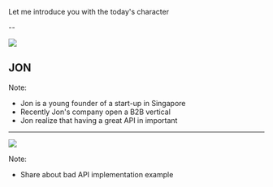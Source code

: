 Let me introduce you with the today's character

--


![](https://vignette.wikia.nocookie.net/leon-smallwood/images/8/83/CARLOS_THE_STICKMAN_NEW_POSE_SPRITE_TRANS.png/revision/latest?cb=20161201223007)
## JON

Note:
- Jon is a young founder of a start-up in Singapore
- Recently Jon's company open a B2B vertical
- Jon realize that having a great API in important

---

![](https://cdn.worldvectorlogo.com/logos/facebook.svg)

Note:
- Share about bad API implementation example